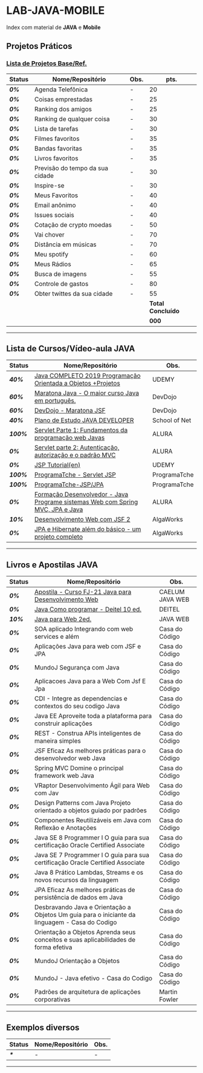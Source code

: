 # LAB-JAVA-MOBILE

Index com material de **JAVA** e **Mobile**

## Projetos Práticos
### [Lista de Projetos Base/Ref.](https://github.com/josemalcher/ListaDeDesafiosProgramacao)
| **Status**  | **Nome/Repositório**  | **Obs.**  |  **pts.**  |
|---|---|---|---|
| **_0%_** | Agenda Telefônica |  -   | 20 |
| **_0%_** | Coisas emprestadas  |  -  | 25 |
| **_0%_** | Ranking dos amigos  |  -  | 25 |
| **_0%_** | Ranking de qualquer coisa  |  -  | 30 |
| **_0%_** | Lista de tarefas  |  -  | 30 |
| **_0%_** | Filmes favoritos  |  -  | 35 |
| **_0%_** | Bandas favoritas  |  -  | 35 |
| **_0%_** | Livros favoritos  |  -  | 35 |
| **_0%_** | Previsão do tempo da sua cidade  |  -  | 30 |
| **_0%_** | Inspire-se  |  -  | 30 |
| **_0%_** | Meus Favoritos  |  -  | 40 |
| **_0%_** | Email anônimo  |  -  | 40 |
| **_0%_** | Issues sociais  |  -  | 40 |
| **_0%_** | Cotação de crypto moedas  |  -  | 50 |
| **_0%_** | Vai chover  |  -  | 70 |
| **_0%_** | Distância em músicas   |  -  | 70 |
| **_0%_** | Meu spotify  |  -  | 60 |
| **_0%_** | Meus Rádios  |  -  | 65 |
| **_0%_** | Busca de imagens  |  -  | 55 |
| **_0%_** | Controle de gastos  |  -  | 80 |
| **_0%_** | Obter twittes da sua cidade  |  -  | 55 |
|   |   |   |**Total Concluído**|
|   |   |   |**000**|

------------

## Lista de Cursos/Vídeo-aula JAVA

| **Status**  | **Nome/Repositório**  | **Obs.**  |
|---|---|---|
| **_40%_** | [Java COMPLETO 2019 Programação Orientada a Objetos +Projetos](https://github.com/josemalcher/udemy-Java_COMPLETO_2018_Programacao_Orientada_a_Objetos_Projetos)  |  UDEMY |
| **_60%_** | [Maratona Java - O maior curso Java em português.](https://github.com/josemalcher/devdojo_maratona-java)  |  DevDojo |
| **_60%_** | [DevDojo - Maratona JSF](https://github.com/josemalcher/devdojo-maratona-jsf)  |   DevDojo |
| **_40%_** | [Plano de Estudo JAVA DEVELOPER](https://github.com/josemalcher/SchoolOfNet-plano-de-estudo-JAVA-DEVELOPER)  |  School of Net |
| **_100%_**| [Servlet Parte 1: Fundamentos da programação web Javas](https://github.com/josemalcher/alura-Curso-Servlet-Parte-1-Fundamentos-da-programacao-web-Java)  |   ALURA |
| **_0%_**  | [Servlet parte 2: Autenticação, autorização e o padrão MVC](https://github.com/josemalcher/alura-Curso-Servlet-parte-2-Autenticacao-autorizacao-e-o-padrao-MVC)  |   ALURA |
| **_0%_**  | [JSP Tutorial(en)](https://github.com/josemalcher/Udemy-jsp-tutorial)  |   UDEMY |
| **_100%_**| [ProgramaTche - Servlet JSP](https://github.com/josemalcher/programaTche-Servlet-JSP)  |   ProgramaTche |
| **_100%_**| [ProgramaTche-JSP/JPA](https://github.com/josemalcher/programaTche-CrudJPA)  |   ProgramaTche |
| **_0%_**  | [Formação Desenvolvedor - Java Programe sistemas Web com Spring MVC, JPA e Java](https://github.com/josemalcher/alura-formacao-Desenvolvedor-Java)  |  ALURA |
| **_10%_** | [Desenvolvimento Web com JSF 2](https://github.com/josemalcher/ALGAWORKS-Curso-Desenvolvimento-Web-com-JSF-2)  |   AlgaWorks |
| **_0%_**  | [JPA e Hibernate além do básico - um projeto completo](https://github.com/josemalcher/ALGAWORKS-Curso-JPA-e-Hibernate-alem-do-basico)  |  AlgaWorks |

------------

## Livros e Apostilas JAVA

| **Status**  | **Nome/Repositório**  | **Obs.**  |
|---|---|---|
| **_0%_**  | [Apostila - Curso FJ-21 Java para Desenvolvimento Web](https://github.com/josemalcher/apostila-caelum-Java-para-Desenvolvimento-Web)  |  CAELUM JAVA WEB |
| **_0%_**  | [Java Como programar - Deitel 10 ed.](https://github.com/josemalcher/Livro-JAVAComoProgramar-Deitel-10ed)  |  DEITEL |
| **_10%_** | [Java para Web 2ed.](https://github.com/josemalcher/Livro-JavaPraWeb-2)  |  JAVA WEB |
| **_0%_**  | SOA aplicado Integrando com web services e além  |  Casa do Código |
| **_0%_**  | Aplicações Java para web com JSF e JPA  |  Casa do Código |
| **_0%_**  | MundoJ Segurança com Java  |  Casa do Código |
| **_0%_**  | Aplicacoes Java para a Web Com Jsf E Jpa  |  Casa do Código |
| **_0%_**  | CDI - Integre as dependencias e contextos do seu codigo Java  |  Casa do Código |
| **_0%_**  | Java EE Aproveite toda a plataforma para construir aplicações  |  Casa do Código |
| **_0%_**  | REST - Construa APIs inteligentes de maneira simples  |  Casa do Código |
| **_0%_**  | JSF Eficaz As melhores práticas para o desenvolvedor web Java  |  Casa do Código |
| **_0%_**  | Spring MVC Domine o principal framework web Java  |  Casa do Código |
| **_0%_**  | VRaptor Desenvolvimento Ágil para Web com Jav  |  Casa do Código |
| **_0%_**  | Design Patterns com Java Projeto orientado a objetos guiado por padrões  |  Casa do Código |
| **_0%_**  | Componentes Reutilizáveis em Java com Reflexão e Anotações  |  Casa do Código |
| **_0%_**  | Java SE 8 Programmer I O guia para sua certificação Oracle Certified Associate  |  Casa do Código |
| **_0%_**  | Java SE 7 Programmer I O guia para sua certificação Oracle Certified Associate  |  Casa do Código |
| **_0%_**  | Java 8 Prático Lambdas, Streams e os novos recursos da linguagem  |  Casa do Código |
| **_0%_**  | JPA Eficaz As melhores práticas de persistência de dados em Java  |  Casa do Código |
| **_0%_**  | Desbravando Java e Orientação a Objetos Um guia para o iniciante da linguagem - Casa do Codigo  |  Casa do Código |
| **_0%_**  | Orientação a Objetos Aprenda seus conceitos e suas aplicabilidades de forma efetiva  |  Casa do Código |
| **_0%_**  | MundoJ Orientação a Objetos  |  Casa do Código |
| **_0%_**  | MundoJ - Java efetivo - Casa do Codigo  |  Casa do Código |
| **_0%_**  | Padrões de arquitetura de aplicações corporativas  |  Martin Fowler |

------------

## Exemplos diversos

| **Status**  | **Nome/Repositório**  | **Obs.**  |
|---|---|---|
| **_*_** | -  | -  |

------------
